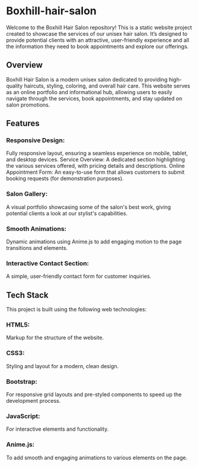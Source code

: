 # Boxhill-hair-salon

Welcome to the Boxhill Hair Salon repository! This is a static website project created to showcase the services of our unisex hair salon. It’s designed to provide potential clients with an attractive, user-friendly experience and all the information they need to book appointments and explore our offerings.

## Overview
Boxhill Hair Salon is a modern unisex salon dedicated to providing high-quality haircuts, styling, coloring, and overall hair care. This website serves as an online portfolio and informational hub, allowing users to easily navigate through the services, book appointments, and stay updated on salon promotions.

## Features
### Responsive Design: 
Fully responsive layout, ensuring a seamless experience on mobile, tablet, and desktop devices.
Service Overview: 
A dedicated section highlighting the various services offered, with pricing details and descriptions.
Online Appointment Form: 
An easy-to-use form that allows customers to submit booking requests (for demonstration purposes).
### Salon Gallery: 
A visual portfolio showcasing some of the salon's best work, giving potential clients a look at our stylist's capabilities.
### Smooth Animations: 
Dynamic animations using Anime.js to add engaging motion to the page transitions and elements.
### Interactive Contact Section: 
A simple, user-friendly contact form for customer inquiries.

## Tech Stack
This project is built using the following web technologies:

### HTML5: 
Markup for the structure of the website.
### CSS3: 
Styling and layout for a modern, clean design.
### Bootstrap: 
For responsive grid layouts and pre-styled components to speed up the development process.
### JavaScript: 
For interactive elements and functionality.
### Anime.js: 
To add smooth and engaging animations to various elements on the page.

